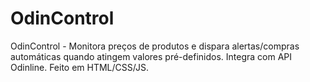 # OdinControl
OdinControl - Monitora preços de produtos e dispara alertas/compras automáticas quando atingem valores pré-definidos. Integra com API Odinline. Feito em HTML/CSS/JS.
